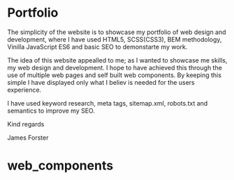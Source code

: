# Portfolio

The simplicity of the website is to showcase my portfolio of web design and development, where I have used HTML5, SCSS(CSS3), BEM methodology, Vinilla JavaScript ES6 and basic 
SEO to demonstarte my work.

The idea of this website appealled to me; as I wanted to showcase me skills, my web design and development. I hope to have achieved this through the use of multiple web pages and self built web components. By keeping this simple I have displayed only what I believ is needed for the users experience.

I have used keyword research, meta tags, sitemap.xml, robots.txt and semantics to improve my SEO.

Kind regards

James Forster
# web_components
